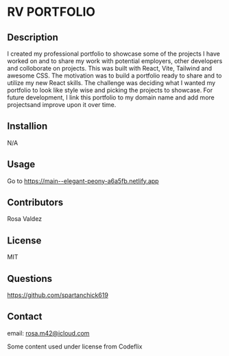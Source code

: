 
# RV PORTFOLIO

## Description

I created my professional portfolio to showcase some of the projects I have worked on and to share my work with potential employers, other developers and colloborate on projects. This was built with React, Vite, Tailwind and awesome CSS. The motivation was to build a portfolio ready to share and to utilize my new React skills. The challenge was deciding what I wanted my portfolio to look like style wise and picking the projects to showcase. For future development, I link this portfolio to my domain name and add more projectsand improve upon it over time. 

## Installion
N/A

## Usage

Go to https://main--elegant-peony-a6a5fb.netlify.app

## Contributors

Rosa Valdez

## License

MIT

## Questions

https://github.com/spartanchick619

## Contact

email: rosa.m42@icloud.com




Some content used under license from Codeflix